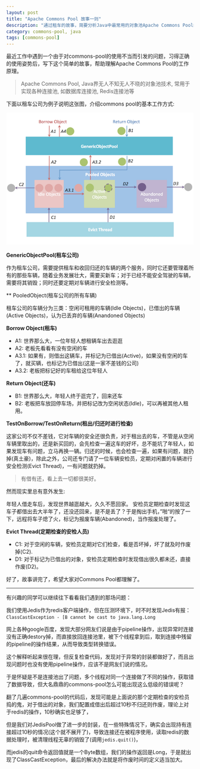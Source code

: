 ```yaml
---
layout: post
title: "Apache Commons Pool 故事一则"
description: "通过租车的故事，简要分析Java中最常用的对象池Apache Commons Pool的工作方式"
category: commons-pool, java
tags: [commons-pool]
---
```


最近工作中遇到一个由于对commons-pool的使用不当而引发的问题，习得正确的使用姿势后，写下这个简单的故事，帮助理解Apache Commons Pool的工作原理。

>Apache Commons Pool, Java界无人不知无人不晓的对象池技术, 常用于实现各种连接池, 如数据库连接池, Redis连接池等


下面以租车公司为例子说明这张图，介绍commons pool的基本工作方式:

![Alt text](https://raw.githubusercontent.com/Neway6655/neway6655.github.com/master/images/commons-pool/GenericObjectPool.png)

**GenericObjectPool(租车公司)**

作为租车公司，需要提供租车和收回归还的车辆的两个服务，同时它还要管理着所有的那些车辆，随着业务发展壮大，需要买新车；对于已经不能安全驾驶的车辆，需要将其销毁；同时还要定期对车辆进行安全检测等。

** PooledObject(租车公司的所有车辆)

租车公司的车辆分为三类：空闲可租用的车辆(Idle Objects)，已借出的车辆(Active Objects)，认为已丢弃的车辆(Anandoned Objects)

**Borrow Object(租车)**

* A1: 世界那么大，一位年轻人想租辆车出去逛逛
* A2: 老板先看看有没有空闲的车
* A3.1: 如果有，则借出这辆车，并标记为已借出(Active)，如果没有空闲的车了，就买辆，也标记为已借出(这是一家不差钱的公司)
* A3.2: 老板把标记好的车租给这位年轻人

**Return Object(还车)**

* B1: 世界那么大，年轻人终于逛完了，回来还车
* B2: 老板把车放回停车场，并把标记改为空闲状态(Idle)，可以再被其他人租用。

**TestOnBorrow/TestOnReturn(租出/归还时进行检查)**

这家公司不仅不差钱，它对车辆的安全还很负责，对于租出去的车，不管是从空闲车辆里取出的，还是新买回的，会先检查一遍这车的好坏，总不能坑了年轻人，如果发现车有问题，立马再换一辆。归还的时候，也会检查一遍，如果有问题，就扔掉(真土豪)，除此之外，公司还专门请了一位车辆安检员，定期对闲置的车辆进行安全检测(Evict Thread)，一有问题就扔掉。

>有借有还，看上去一切都很美好。

然而现实里总有意外发生:

年轻人借走车后，发现世界越逛越大，久久不愿回家。
安检员定期检查时发现这车子都借出去大半年了，还没还回来，是不是丢了？于是掏出手机，”啪“的按了一下，远程将车子熄了火，标记为报废车辆(Abandoned)，当作报废处理了。

**Evict Thread(定期检查的安检人员)**

* C1: 对于空闲的车辆，安检员定期对它们检查，看是否坏掉，坏了就及时作废掉(C2).
* D1: 对于标记为已借出的对象，安检员定期检查时发现借出很久都未还，直接作废(D2)。

好了，故事讲完了，希望大家对Commons Pool都理解了。

----------

有兴趣的同学可以继续往下看看我们遇到的那场问题：

我们使用Jedis作为redis客户端操作，但在压测环境下，时不时发现Jedis有报：
```ClassCastException - [B cannot be cast to java.lang.Long```

网上各种google百度，发现大部分网友们说是由于pipeline操作，出现异常时连接没有正确destory掉，而直接放回连接池里，被下个线程拿到后，取到连接中残留的pipeline的操作结果，从而导致类型转换错误。

这个解释听起来很在理，但反复检查代码，发现对于异常的封装都做好了，而且出现问题时也没有使用pipeline操作，应该不是网友们说的情况。

于是怀疑是不是连接池出了问题，多个线程对同一个连接做了不同的操作，获取错了数据导致，但大名鼎鼎的commons-pool怎么可能出现这么低级的错误呢？

翻了几遍commons-pool的代码后，发现可能是上面说的那个定期检查的安检员捣的鬼，对于借出的对象，我们配置成借出后超过10秒不归还则作废，理论上对于redis的操作，10秒确实也足够了，

但是我们对JedisPool做了进一步的封装，在一些特殊情况下，确实会出现持有连接超过10秒的情况(这个就不展开了)，导致连接还在被程序使用，读取redis的数据处理时，被清理线程无辜的销毁了(调用```jedis.quit()```)，

而jedis的quit命令返回值就是一个Byte数组，我们的操作返回是Long，于是就出现了ClassCastException，最后的解决办法就是将作废时间的定义适当加大。